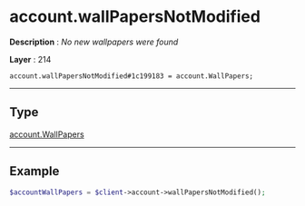 # account.wallPapersNotModified

**Description** : *No new wallpapers were found*

**Layer** : 214

```tl
account.wallPapersNotModified#1c199183 = account.WallPapers;
```

---

## Type

[account.WallPapers](type/account.WallPapers)

---

## Example

```php
$accountWallPapers = $client->account->wallPapersNotModified();
```